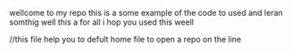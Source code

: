 wellcome to my repo 
this is a some example of the code to used and leran somthig well this a for all 
i hop you used this weell


//this file help you to defult home file to open a repo on the line 